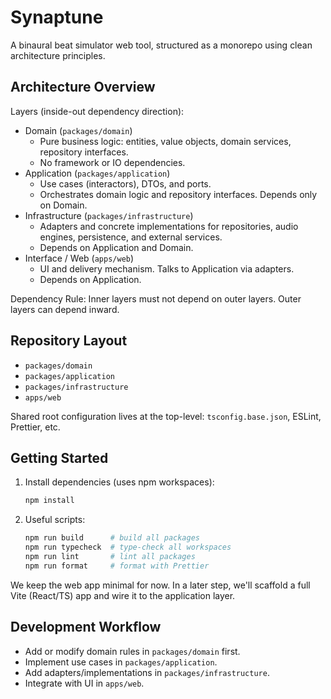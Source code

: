 # Synaptune

A binaural beat simulator web tool, structured as a monorepo using clean architecture principles.

## Architecture Overview

Layers (inside-out dependency direction):

- Domain (`packages/domain`)
  - Pure business logic: entities, value objects, domain services, repository interfaces.
  - No framework or IO dependencies.
- Application (`packages/application`)
  - Use cases (interactors), DTOs, and ports.
  - Orchestrates domain logic and repository interfaces. Depends only on Domain.
- Infrastructure (`packages/infrastructure`)
  - Adapters and concrete implementations for repositories, audio engines, persistence, and external services.
  - Depends on Application and Domain.
- Interface / Web (`apps/web`)
  - UI and delivery mechanism. Talks to Application via adapters.
  - Depends on Application.

Dependency Rule: Inner layers must not depend on outer layers. Outer layers can depend inward.

## Repository Layout

- `packages/domain`
- `packages/application`
- `packages/infrastructure`
- `apps/web`

Shared root configuration lives at the top-level: `tsconfig.base.json`, ESLint, Prettier, etc.

## Getting Started

1. Install dependencies (uses npm workspaces):
   ```bash
   npm install
   ```
2. Useful scripts:
   ```bash
   npm run build      # build all packages
   npm run typecheck  # type-check all workspaces
   npm run lint       # lint all packages
   npm run format     # format with Prettier
   ```

We keep the web app minimal for now. In a later step, we'll scaffold a full Vite (React/TS) app and wire it to the application layer.

## Development Workflow

- Add or modify domain rules in `packages/domain` first.
- Implement use cases in `packages/application`.
- Add adapters/implementations in `packages/infrastructure`.
- Integrate with UI in `apps/web`.

